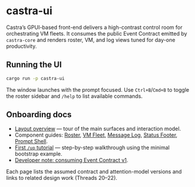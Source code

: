 # castra-ui

Castra’s GPUI-based front-end delivers a high-contrast control room for orchestrating VM fleets. It consumes the public Event Contract emitted by `castra-core` and renders roster, VM, and log views tuned for day-one productivity.

## Running the UI
```bash
cargo run -p castra-ui
```
The window launches with the prompt focused. Use `Ctrl+B`/`Cmd+B` to toggle the roster sidebar and `/help` to list available commands.

## Onboarding docs
- [Layout overview](docs/overview.md) — tour of the main surfaces and interaction model.  
- Component guides: [Roster](docs/components/roster_sidebar.md), [VM Fleet](docs/components/vm_fleet.md), [Message Log](docs/components/message_log.md), [Status Footer](docs/components/status_footer.md), [Prompt Shell](docs/components/prompt_shell.md).  
- [First `/up` tutorial](docs/tutorials/first_up.md) — step-by-step walkthrough using the minimal bootstrap example.  
- [Developer note: consuming Event Contract v1](docs/dev/consuming_event_contract.md).

Each page lists the assumed contract and attention-model versions and links to related design work (Threads 20–22).
